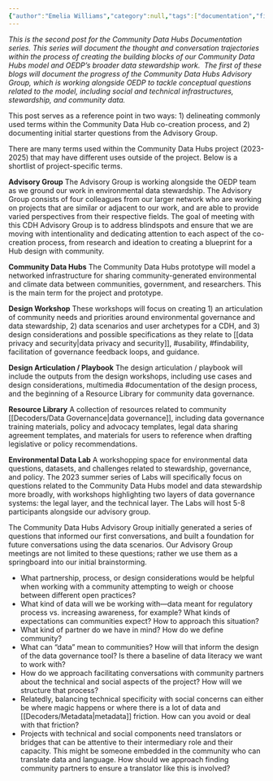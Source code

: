 ```yaml
---
{"author":"Emelia Williams","category":null,"tags":["documentation","findability","usability"],"dg-publish":true,"permalink":"/documentation-blogs/02-commonly-used-terms-and-starter-questions/","dgPassFrontmatter":true}
---
```



_This is the second post for the Community Data Hubs Documentation series. This series will document the thought and conversation trajectories within the process of creating the building blocks of our Community Data Hubs model and OEDP’s broader data stewardship work.  The first of these blogs will document the progress of the Community Data Hubs Advisory Group, which is working alongside OEDP to tackle conceptual questions related to the model, including social and technical infrastructures, stewardship, and community data._

This post serves as a reference point in two ways: 1) delineating commonly used terms within the Community Data Hub co-creation process, and 2) documenting initial starter questions from the Advisory Group. 

There are many terms used within the Community Data Hubs  project (2023-2025) that may have different uses outside of the project. Below is a shortlist of project-specific terms. 

**Advisory Group**
The Advisory Group is working alongside the OEDP team as we ground our work in environmental data stewardship. The Advisory Group consists of four colleagues from our larger network who are working on projects that are similar or adjacent to our work, and are able to provide varied perspectives from their respective fields. The goal of meeting with this CDH Advisory Group is to address blindspots and ensure that we are moving with intentionality and dedicating attention to each aspect of the co-creation process, from research and ideation to creating a blueprint for a Hub design with community.  

**Community Data Hubs**
The Community Data Hubs prototype will model a networked infrastructure for sharing community-generated environmental and climate data between communities, government, and researchers. This is the main term for the project and prototype.  

**Design Workshop**
These workshops will focus on creating 1) an articulation of community needs and priorities around environmental governance and data stewardship, 2) data scenarios and user archetypes for a CDH, and 3) design considerations and possible specifications as they relate to [[data privacy and security\|data privacy and security]], #usability, #findability, facilitation of governance feedback loops, and guidance. 

**Design Articulation / Playbook**
The design articulation / playbook will include the outputs from the design workshops, including use cases and design considerations, multimedia #documentation of the design process, and the beginning of a Resource Library for community data governance. 

**Resource Library**
A collection of resources related to community [[Decoders/Data Governance\|data governance]], including data governance training materials, policy and advocacy templates, legal data sharing agreement templates, and materials for users to reference when drafting legislative or policy recommendations. 

**Environmental Data Lab** 
A workshopping space for environmental data questions, datasets, and challenges related to stewardship, governance, and policy. The 2023 summer series of Labs will specifically focus on questions related to the Community Data Hubs model and data stewardship more broadly, with workshops highlighting two layers of data governance systems: the legal layer, and the technical layer. The Labs will host 5-8 participants alongside our advisory group. 

The Community Data Hubs Advisory Group initially generated a series of questions that informed our first conversations, and built a foundation for future conversations using the data scenarios. Our Advisory Group meetings are not limited to these questions; rather we use them as a springboard into our initial brainstorming.

- What partnership, process, or design considerations would be helpful when working with a community attempting to weigh or choose between different open practices? 
- What kind of data will we be working with—data meant for regulatory process vs. increasing awareness, for example? What kinds of expectations can communities expect? How to approach this situation? 
- What kind of partner do we have in mind? How do we define community?
- What can “data” mean to communities? How will that inform the design of the data governance tool? Is there a baseline of data literacy we want to work with? 
- How do we approach facilitating conversations with community partners about the technical and social aspects of the project? How will we structure that process?
- Relatedly, balancing technical specificity with social concerns can either be where magic happens or where there is a lot of data and [[Decoders/Metadata\|metadata]] friction. How can you avoid or deal with that friction?
- Projects with technical and social components need translators or bridges that can be attentive to their intermediary role and their capacity. This might be someone embedded in the community who can translate data and language. How should we approach finding community partners to ensure a translator like this is involved?